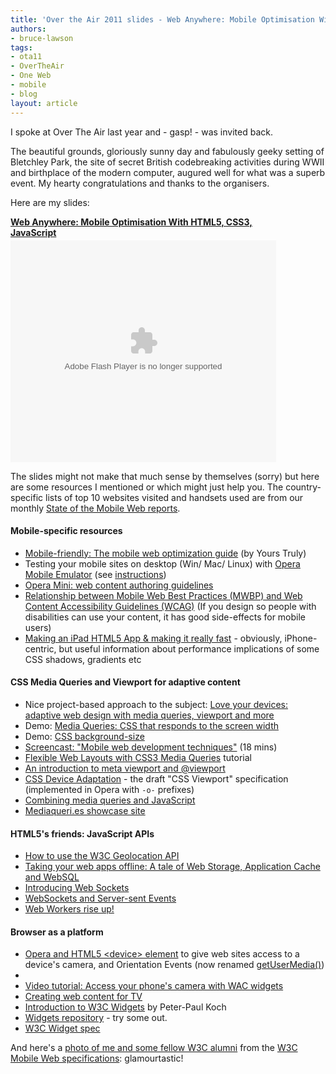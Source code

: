 ```yaml
---
title: 'Over the Air 2011 slides - Web Anywhere: Mobile Optimisation With HTML5, CSS3, JavaScript'
authors:
- bruce-lawson
tags:
- ota11
- OverTheAir
- One Web
- mobile
- blog
layout: article
---
```

<p>I spoke at Over The Air last year and - gasp! - was invited back.</p>

<p>The beautiful grounds, gloriously sunny day and fabulously geeky setting of Bletchley Park, the site of secret British codebreaking activities during WWII and birthplace of the modern computer, augured well for what was a superb event. My hearty congratulations and thanks to the organisers.</p>
<p>Here are my slides:</p>

<div style="width:425px" id="__ss_9518141"> <strong style="display:block;margin:12px 0 4px"><a href="http://www.slideshare.net/brucelawson/web-anywhere-mobile-optimisation-with-html5-css3-javascript-9518141" title="Web Anywhere: Mobile Optimisation With HTML5, CSS3, JavaScript " target="_blank">Web Anywhere: Mobile Optimisation With HTML5, CSS3, JavaScript </a></strong> <object id="__sse9518141" width="425" height="355"> <param name="movie" value="http://static.slidesharecdn.com/swf/ssplayer2.swf?doc=bruce-lawson-opera-ota11-111003022050-phpapp01&amp;stripped_title=web-anywhere-mobile-optimisation-with-html5-css3-javascript-9518141&amp;userName=brucelawson" /> <param name="allowFullScreen" value="true" /> <param name="allowScriptAccess" value="never" /> <embed name="__sse9518141" src="http://static.slidesharecdn.com/swf/ssplayer2.swf?doc=bruce-lawson-opera-ota11-111003022050-phpapp01&amp;stripped_title=web-anywhere-mobile-optimisation-with-html5-css3-javascript-9518141&amp;userName=brucelawson" type="application/x-shockwave-flash" allowfullscreen="true" width="425" height="355" allowscriptaccess="never" /> </object> </div>
<p>The slides might not make that much sense by themselves (sorry) but here are some resources I mentioned or which might just help you. The country-specific lists  of top 10 websites visited and handsets used are from our monthly <a href="http://www.opera.com/smw/" target="_blank">State of the Mobile Web reports</a>.</p>

<h4>Mobile-specific resources</h4>
<ul>
<li>
<a rel="nofollow" href="http://dev.opera.com/articles/view/the-mobile-web-optimization-guide/">Mobile-friendly: The mobile web optimization guide</a> (by Yours Truly)</li>
<li>Testing your mobile sites on desktop (Win/ Mac/ Linux) with <a rel="nofollow" href="http://www.opera.com/developer/tools/">Opera Mobile Emulator</a> (see <a rel="nofollow" href="http://dev.opera.com/articles/view/opera-mobile-10-widgets-mobile-emulator-desktop/">instructions</a>)</li>
<li><a href="http://dev.opera.com/articles/view/opera-mini-web-content-authoring-guidelines/">Opera Mini: web content authoring guidelines</a></li>
<li>
<a rel="nofollow" href="http://www.w3.org/TR/mwbp-wcag/">Relationship between Mobile Web Best Practices (MWBP) and Web Content Accessibility Guidelines (WCAG)</a> (If you design so people with disabilities can use your content, it has good side-effects for mobile users)</li>
<li><a href="http://mir.aculo.us/2010/06/04/making-an-ipad-html5-app-making-it-really-fast/">Making an iPad HTML5 App &amp; making it really fast</a> - obviously, iPhone-centric, but useful information about performance implications of some CSS shadows, gradients etc</li>
</ul>


<h4>CSS Media Queries and Viewport for adaptive content</h4>
<ul>
<li>Nice project-based approach to the subject: <a href="http://dev.opera.com/articles/view/love-your-devices-adaptive-web-design-with-media-queries-viewport-and-more/">Love your devices: adaptive web design with media queries, viewport and more</a></li>
<li>Demo:
<a rel="nofollow" href="http://people.opera.com/danield/css3/vangogh/">Media Queries: CSS that responds to the screen width</a>
</li>
<li>Demo: <a rel="nofollow" href="http://people.opera.com/brucel/demo/background-size.html">CSS background-size </a>
</li>
<li>
<a rel="nofollow" href="http://my.opera.com/ODIN/blog/screencast-mobile-web-development-techniques">Screencast: &quot;Mobile web development techniques&quot;</a> (18 mins)
</li>
<li>
<a rel="nofollow" href="http://www.peachpit.com/articles/article.aspx?p=1604236">Flexible Web Layouts with CSS3 Media Queries</a> tutorial</li>
<li><a href="http://dev.opera.com/articles/view/an-introduction-to-meta-viewport-and-viewport/">An introduction to meta viewport and @viewport</a></li>
<li><a href="http://dev.w3.org/csswg/css-device-adapt/">CSS Device Adaptation</a> - the draft &quot;CSS Viewport&quot; specification (implemented in Opera with <code>-o-</code> prefixes)</li>
<li><a rel="nofollow" href="http://www.quirksmode.org/blog/archives/2010/08/combining_media.html">Combining media queries and JavaScript</a></li>
<li><a href="http://mediaqueri.es">Mediaqueri.es showcase site</a></li>

</ul>

<h4>HTML5&#39;s friends: JavaScript APIs</h4>
<ul>
<li><a rel="nofollow" href="http://dev.opera.com/articles/view/how-to-use-the-w3c-geolocation-api/">How to use the W3C Geolocation API</a></li>
<li><a href="http://dev.opera.com/articles/view/taking-your-web-apps-offline-web-storage-appcache-websql/">Taking your web apps offline: A tale of Web Storage, Application Cache and WebSQL</a></li>
<li><a href="http://dev.opera.com/articles/view/introducing-web-sockets/">Introducing Web Sockets</a></li>
<li><a href="http://dev.opera.com/articles/view/websockets-and-server-sent-events/">WebSockets and Server-sent Events</a></li>
<li><a href="http://dev.opera.com/articles/view/web-workers-rise-up/">Web Workers rise up!</a></li>
</ul>


<h4>Browser as a platform</h4>
<ul>
<li><a href="http://my.opera.com/core/blog/2011/03/23/webcam-orientation-preview">Opera and HTML5 &lt;device&gt; element</a> to give web sites access to a device&#39;s camera, and Orientation Events  (now renamed  <a href="http://www.whatwg.org/specs/web-apps/current-work/complete/video-conferencing-and-peer-to-peer-communication.html#obtaining-local-multimedia-content">getUserMedia()</a>)</li>
<li>
<li><a href="http://my.opera.com/ODIN/blog/video-tutorial-access-your-phones-camera-with-wac-widgets">Video tutorial: Access your phone&#39;s camera with WAC widgets</a></li>
<li><a rel="nofollow" href="http://dev.opera.com/articles/view/creating-web-content-for-tv/">Creating web content for TV</a></li>

<li>
<a rel="nofollow" href="http://www.quirksmode.org/blog/archives/2009/04/introduction_to.html">Introduction to W3C Widgets</a> by Peter-Paul Koch</li>
<li>
<a rel="nofollow" href="http://widgets.opera.com/">Widgets repository</a> - try some out.</li>

<li><a rel="nofollow" href="http://www.w3.org/TR/widgets/">W3C Widget spec</a></li>

</li></ul>

<p>And here&#39;s a <a href="http://twitpic.com/6ta8ns">photo of me and some fellow W3C alumni</a> from the <a href="http://www.w3.org/2005/MWI/Activity">W3C Mobile Web  specifications</a>: glamourtastic!</p>
